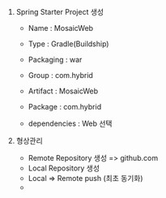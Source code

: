 1. Spring Starter Project 생성
	
	- Name : MosaicWeb
	- Type : Gradle(Buildship)
	- Packaging : war
	- Group : com.hybrid
	- Artifact : MosaicWeb
	- Package : com.hybrid
	
	- dependencies : Web 선택

2. 형상관리 

	- Remote Repository 생성 => github.com
	- Local Repository 생성
	- Local => Remote push (최초 동기화)
	- 